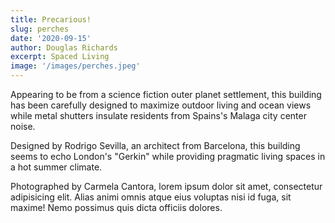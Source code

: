 ```yaml
---
title: Precarious!
slug: perches
date: '2020-09-15'
author: Douglas Richards
excerpt: Spaced Living
image: '/images/perches.jpeg'
---
```


Appearing to be from a science fiction outer planet settlement, this building has been carefully designed to maximize outdoor living and ocean views while metal shutters insulate residents from Spains's Malaga city center noise.

Designed by Rodrigo Sevilla, an architect from Barcelona, this building seems to echo London's "Gerkin" while providing pragmatic living spaces in a hot summer climate.

Photographed by Carmela Cantora, lorem ipsum dolor sit amet, consectetur adipisicing elit. Alias animi omnis atque eius voluptas nisi id fuga, sit maxime! Nemo possimus quis dicta officiis dolores.
